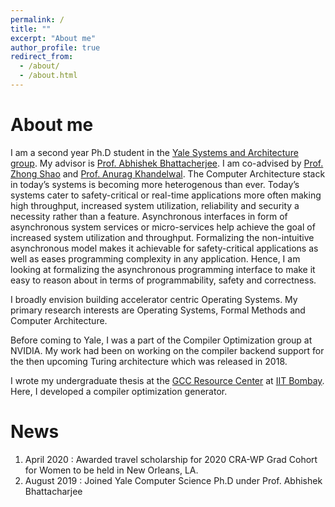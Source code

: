 ```yaml
---
permalink: /
title: ""
excerpt: "About me"
author_profile: true
redirect_from: 
  - /about/
  - /about.html
---
```


About me
======
I am a second year Ph.D student in the [Yale Systems and Architecture group](https://ysarch.csl.yale.edu/). My advisor is [Prof. Abhishek Bhattacherjee](http://www.cs.yale.edu/homes/abhishek/). I am co-advised by [Prof. Zhong Shao](http://www.cs.yale.edu/homes/shao/) and [Prof. Anurag Khandelwal](http://anuragkhandelwal.com/).  The Computer Architecture stack in today’s systems is becoming more heterogenous than ever. Today’s systems cater to safety-critical or real-time applications more often making high throughput, increased system utilization, reliability and security a necessity rather than a feature. Asynchronous interfaces in form of asynchronous system services or micro-services help achieve the goal of increased system utilization and throughput. Formalizing the non-intuitive asynchronous model makes it achievable for safety-critical applications as well as eases programming complexity in any application. Hence, I am looking at formalizing the asynchronous programming interface to make it easy to reason about in terms of programmability, safety and correctness.

I broadly envision building accelerator centric Operating Systems. My primary research interests are Operating Systems, Formal Methods and Computer Architecture.

Before coming to Yale, I was a part of the Compiler Optimization group at NVIDIA. My work had been on working on the compiler backend support for the then upcoming Turing architecture which was released in 2018.

I wrote my undergraduate thesis at the [GCC Resource Center](http://www.cse.iitb.ac.in/grc/) at [IIT Bombay](http://www.iitb.ac.in/). Here, I developed a compiler optimization generator.

News
=======
1. April 2020 : Awarded travel scholarship for 2020 CRA-WP Grad Cohort for Women to be held in New Orleans, LA.
1. August 2019 : Joined Yale Computer Science Ph.D under Prof. Abhishek Bhattacharjee


